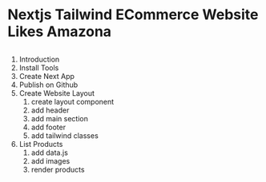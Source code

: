 # Nextjs Tailwind ECommerce Website Likes Amazona

##

1. Introduction
2. Install Tools
3. Create Next App
4. Publish on Github
5. Create Website Layout
   1. create layout component
   2. add header
   3. add main section
   4. add footer
   5. add tailwind classes
6. List Products
   1. add data.js
   2. add images
   3. render products
